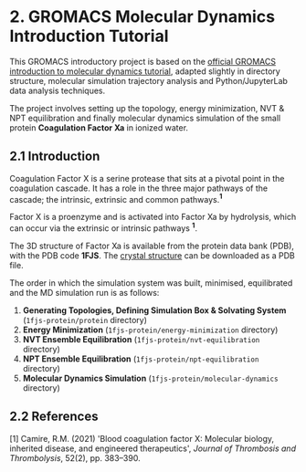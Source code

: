 # 2. GROMACS Molecular Dynamics Introduction Tutorial

This GROMACS introductory project is based on the [official GROMACS introduction to molecular dynamics tutorial](https://tutorials.gromacs.org/md-intro-tutorial.html), adapted slightly in directory structure, molecular simulation trajectory analysis and Python/JupyterLab data analysis techniques.

The project involves setting up the topology, energy minimization, NVT & NPT equilibration and finally molecular dynamics simulation of the small protein **Coagulation Factor Xa** in ionized water.

## 2.1 Introduction

Coagulation Factor X is a serine protease that sits at a pivotal point in the coagulation cascade. It has a role in the three major pathways of the cascade; the intrinsic, extrinsic and common pathways.**<sup>1</sup>**

Factor X is a proenzyme and is activated into Factor Xa by hydrolysis, which can occur via the extrinsic or intrinsic pathways **<sup>1</sup>**.

The 3D structure of Factor Xa is available from the protein data bank (PDB), with the PDB code **1FJS**. The [crystal structure](https://www.rcsb.org/3d-view/1FJS/1) can be downloaded as a PDB file.

The order in which the simulation system was built, minimised, equilibrated and the MD simulation run is as follows:
1. **Generating Topologies, Defining Simulation Box & Solvating System** (`1fjs-protein/protein` directory)
2. **Energy Minimization** (`1fjs-protein/energy-minimization` directory)
3. **NVT Ensemble Equilibration** (`1fjs-protein/nvt-equilibration` directory)
4. **NPT Ensemble Equilibration** (`1fjs-protein/npt-equilibration` directory)
5. **Molecular Dynamics Simulation** (`1fjs-protein/molecular-dynamics` directory)

## 2.2 References
[1] Camire, R.M. (2021) 'Blood coagulation factor X: Molecular biology, inherited disease, and engineered therapeutics', *Journal of Thrombosis and Thrombolysis*, 52(2), pp. 383–390.<br>
